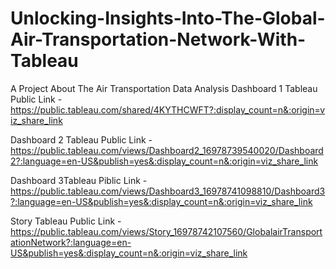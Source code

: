 # Unlocking-Insights-Into-The-Global-Air-Transportation-Network-With-Tableau
A Project About The Air Transportation Data Analysis
Dashboard 1 Tableau Public Link - https://public.tableau.com/shared/4KYTHCWFT?:display_count=n&:origin=viz_share_link


Dashboard 2 Tableau Public Link - https://public.tableau.com/views/Dashboard2_16978739540020/Dashboard2?:language=en-US&publish=yes&:display_count=n&:origin=viz_share_link

Dashboard 3Tableau Piblic Link - https://public.tableau.com/views/Dashboard3_16978741098810/Dashboard3?:language=en-US&publish=yes&:display_count=n&:origin=viz_share_link

Story Tableau Public Link - https://public.tableau.com/views/Story_16978742107560/GlobalairTransportationNetwork?:language=en-US&publish=yes&:display_count=n&:origin=viz_share_link
